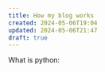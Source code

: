 ```yaml
---
title: How my blog works
created: 2024-05-06T19:04
updated: 2024-05-06T21:47
draft: true
---
```


What is python: 